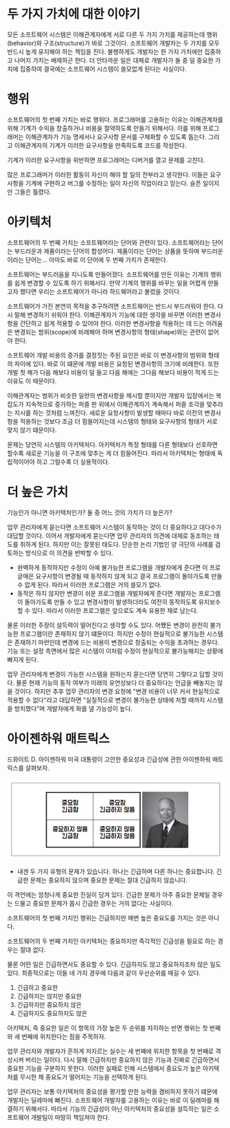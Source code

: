 # **두 가지 가치에 대한 이야기**  
모든 소프트웨어 시스템은 이해관계자에게 서로 다른 두 가지 가치를 제공하는데 행위(behavior)와 구조(structure)가 바로 그것이다. 소프트웨어 개발자는 
두 가치를 모두 반드시 높게 유지해야 하는 책임을 진다. 불행하게도 개발자는 한 가지 가치에만 집중하고 나머지 가치는 배제하곤 한다. 더 안타까운 일은 
대체로 개발자가 둘 중 덜 중요한 가치에 집중하여 결국에는 소프트웨어 시스템이 쓸모없게 된다는 사실이다.  
  
# **행위**  
소프트웨어의 첫 번째 가치는 바로 행위다. 프로그래머를 고용하는 이유는 이해관계자를 위해 기계가 수익을 창출하거나 비용을 절약하도록 만들기 위해서다. 
이를 위해 프로그래머는 이해관계자가 기능 명세서나 요구사항 문서를 구체화할 수 있도록 돕는다. 그리고 이해관계자의 기계가 이러한 요구사항을 만족하도록 
코드를 작성한다.  
  
기계가 이러한 요구사항을 위반하면 프로그래머는 디버거를 열고 문제를 고친다.  
  
많은 프로그래머가 이러한 활동이 자신이 해야 할 일의 전부라고 생각한다. 이들은 요구사항을 기계에 구현하고 버그를 수정하는 일이 자신의 직업이라고 믿는다. 
슬픈 일이지만 그들은 틀렸다.  
  
# **아키텍처**  
소프트웨어의 두 번째 가치는 소프트웨어라는 단어와 관련이 있다. 소프트웨어라는 단어는 부드러운과 제품이라는 단어의 합성어다. 제품이라는 단어는 상품을 
뜻하며 부드러운이라는 단어는... 아마도 바로 이 단어에 두 번째 가치가 존재한다.  
  
소프트웨어는 부드러움을 지니도록 만들어졌다. 소프트웨어를 만든 이유는 기계의 행위를 쉽게 변경할 수 있도록 하기 위해서다. 만약 기계의 행위를 바꾸는 일을 
어렵게 만들고자 했다면 우리는 소프트웨어가 아니라 하드웨어라고 불렀을 것이다.  
  
소프트웨어가 가진 본연의 목적을 추구하려면 소프트웨어는 반드시 부드러워야 한다. 다시 말해 변경하기 쉬워야 한다. 이해관계자가 기능에 대한 생각을 바꾸면 
이러한 변경사항을 간단하고 쉽게 적용할 수 있어야 한다. 이러한 변경사항을 적용하는 데 드는 어려움은 변경되는 범위(scope)에 비례해야 하며 변경사항의 
형태(shape)와는 관련이 없어야 한다.  
  
소프트웨어 개발 비용의 증가를 결정짓는 주된 요인은 바로 이 변경사항의 범위와 형태의 차이에 있다. 바로 이 떄문에 개발 비용은 요청된 변경사항의 크기에 
비례한다. 또한 개발 첫 해가 다음 해보다 비용이 덜 들고 다음 해에는 그다음 해보다 비용이 적게 드는 이유도 이 때문이다.  
  
이해관계자는 범위가 비슷한 일련의 변경사항을 제시할 뿐이지만 개발자 입장에서는 복잡도가 지속적으로 증가하는 퍼즐 판 위에서 이해관계자가 계속해서 
퍼즐 조각을 맞추라는 지시를 하는 것처럼 느껴진다. 새로운 요청사항이 발생할 때마다 바로 이전의 변경사항을 적용하는 것보다 조금 더 힘들어지는데 시스템의 
형태와 요구사항의 형태가 서로 맞지 않기 떄문이다.  
  
문제는 당연히 시스템의 아키텍처다. 아키텍처가 특정 형태를 다른 형태보다 선호하면 할수록 새로운 기능을 이 구조에 맞추는 게 더 힘들어진다. 따라서 
아키텍처는 형태에 독립적이어야 하고 그럴수록 더 실용적이다.  
  
# **더 높은 가치**  
기능인가 아니면 아키텍처인가? 둘 중 어느 것의 가치가 더 높은가?  
  
업무 관리자에게 묻는다면 소프트웨어 시스템이 동작하는 것이 더 중요하다고 대다수가 대답할 것이다. 이어서 개발자에게 묻는다면 업무 관리자의 의견에 대체로 
동조하는 태도를 취하게 된다. 하지만 이는 잘못된 태도다. 단순한 논리 기법인 양 극단의 사례를 검토하는 방식으로 이 의견을 반박할 수 있다.  
  
- 완벽하게 동작하지만 수정이 아예 불가능한 프로그램을 개발자에게 준다면 이 프로글매은 요구사항이 변경될 때 동작하지 않게 되고 결국 프로그램이 돌아가도록 
만들 수 없게 된다. 따라서 이러한 프로그램은 거의 쓸모가 없다.  
- 동작은 하지 않지만 변경이 쉬운 프로그램을 개발자에게 준다면 개발자는 프로그램이 돌아가도록 만들 수 있고 변경사항이 발생하더라도 여전히 동작하도록 유지보수할 
수 있다. 따라서 이러한 프로그램은 앞으로도 계속 유용한 채로 남는다.  
  
물론 이러한 주장이 설득력이 떨어진다고 생각할 수도 있다. 어쨌든 변경이 완전히 불가능한 프로그램이란 존재하지 않기 떄문이다. 하지만 수정이 현실적으로 
불가능한 시스템은 존재하기 마련인데 변경에 드는 비용이 변경으로 창출되는 수익을 초과하는 경우다. 기능 또는 설정 측면에서 많은 시스템이 이처럼 수정이 
현실적으로 불가능해지는 상황에 빠지게 된다.  
  
업무 관리자에게 변경이 가능한 시스템을 원하는지 묻는다면 당연히 그렇다고 답할 것이다. 물론 현재 기능의 동작 여부가 미래의 유연성보다 더 중요하다는 언급을 
빼놓지는 않을 것이다. 하지만 추후 업무 관리자의 변경 요청에 "변경 비용이 너무 커서 현실적으로 적용할 수 없다"라고 대답하면 "실질적으로 변경이 불가능한 
상태에 처할 때까지 시스템을 방치했다"며 개발자에게 화를 낼 가능성이 높다.  
  
# **아이젠하워 매트릭스**  
드와이트 D. 아이젠하워 미국 대통령이 고안한 중요성과 긴급성에 관한 아이젠하워 매트릭스를 살펴보자.  
  
![img.png](image/img.png)  
  
- 내겐 두 가지 유형의 문제가 있습니다. 하나는 긴급하며 다른 하나는 중요합니다. 긴급한 문제는 중요하지 않으며 중요한 문제는 절대 긴급하지 않습니다.  
  
이 격언에는 엄청나게 중요한 진실이 담겨 있다. 긴급한 문제가 아주 중요한 문제일 경우는 드물고 중요한 문제가 몹시 긴급한 경우는 거의 없다는 사실이다.  
  
소프트웨어의 첫 번째 가치인 행위는 긴급하지만 매번 높은 중요도를 가지는 것은 아니다.  
  
소프트웨어의 두 번째 가치인 아키텍처는 중요하지만 즉각적인 긴급성을 필요로 하는 경우는 절대 없다.  
  
물론 어떤 일은 긴급하면서도 중요할 수 있다. 긴급하지도 않고 중요하지조차 않은 일도 있다. 최종적으로는 이들 네 가지 경우에 다음과 같이 우선순위를 
매길 수 있다.  
  
1. 긴급하고 중요한  
2. 긴급하지는 않지만 중요한  
3. 긴급하지만 중요하지 않은  
4. 긴급하지도 중요하지도 않은  
  
아키텍처, 즉 중요한 일은 이 항목의 가장 높은 두 순위를 차지하는 반면 행위는 첫 번째와 세 번째에 위치한다는 점을 주목하자.  
  
업무 관리자와 개발자가 흔하게 저지르는 실수는 세 번째에 위치한 항목을 첫 번째로 격상시켜 버리는 일이다. 다시 말해 긴급하지만 중요하지 않은 기능과 
진짜로 긴급하면서 중요한 기능을 구분하지 못한다. 이러한 실패로 인해 시스템에서 중요도가 높은 아키텍처를 무시한 채 중요도가 떨어지는 기능을 선택하게 된다.  
  
업무 관리자는 보통 아키텍처의 중요성을 평가할 만한 능력을 겸비하지 못하기 떄문에 개발자는 딜레마에 빠진다. 소프트웨어 개발자를 고용하는 이유는 바로 
이 딜레마를 해결하기 위해서다. 따라서 기능의 긴급성이 아닌 아키텍처의 중요성을 설득하는 일은 소프트웨어 개발팀이 마땅히 책임져야 한다.  
  
